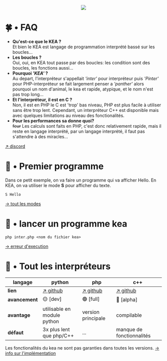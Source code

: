 <p align="center">
    <img src="https://www.zupimages.net/up/22/03/v6rj.png">
</p>

# 🍀 • FAQ

- **Qu'est-ce que le KEA ?**\
Et bien le KEA est langage de programmation interprété bassé sur les boucles...
- **Les boucles ?**\
Oui, oui, en KEA tout passe par des boucles: les condition sont des boucles, les fonctions aussi...
- **Pourquoi *'KEA'* ?**\
Au depart, l'interpréteur s'appellait *'inter'* pour interpréteur puis *'Pinter'* pour PHP-interpréteur se fait largement penser a *'panther'* alors pourquoi un nom d'animal, le kea et rapide, atypique, et le nom n'est pas trop long...
- **Et l'interpréteur, il est en C ?**\
Non, il est en PHP le C est 'trop' bas niveau, PHP est plus facile à utiliser sans être trop lent. Cependant, un interpréteur C++ est disponible mais avec quelques limitations au niveau des fonctionalités.
- **Pour les performances sa donne quoi?**\
~~feur~~ Les calculs sont faits en PHP, c'est donc relativement rapide, mais il reste en langage interprété, par un langage interprété, il faut pas s'attendre à des miracles...

[↗ discord](http://pf4.ddns.net/discord)

# 🥤 • Premier programme

Dans ce petit exemple, on va faire un programme qui va afficher Hello.
En KEA, on va utiliser le mode **S** pour afficher du texte.
```kea
S Hello
```
[→ tout les modes](https://kea-corp.github.io/doc/doc/modes)

# 👾 • lancer un programme kea

```shell
php inter.php <nom du fichier kea>
```
[→ erreur d'execution](https://kea-corp.github.io/doc/doc/errors)

# 🍒 • Tout les interpréteurs

| **langage**    | python                                          | php                                                | c++                                             |
|----------------|-------------------------------------------------|----------------------------------------------------|-------------------------------------------------|
| **lien**       | [↗ github](https://github.com/KEA-corp/KEA-php) | [↗ github](https://github.com/KEA-corp/KEA-python) | [↗ github](https://github.com/KEA-corp/KEA-cpp) |
| **avancement** | 🟡 [dev]                                        | 🟢 [full]                                         | 🔵 [alpha]                                     |
| **avantage**   |  utilisable en module python                    | version principale                                 |  compilable                                     |
| **défaut**     |  3x plus lent que php/C++                       | ...                                                |  manque de fonctionnalités                      |

Les fonctionalités du kea ne sont pas garanties dans toutes les versions.
[→ info sur l'implémentation](https://kea-corp.github.io/doc/doc/implemented)